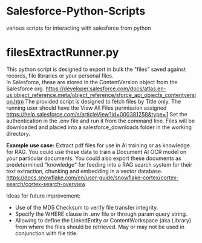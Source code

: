 # Salesforce-Python-Scripts
various scripts for interacting with salesforce from python

# filesExtractRunner.py

This python script is designed to export in bulk the "files" saved against records, file libraries or your personal files.  
In Salesforce, these are stored in the ContentVersion object from the Salesforce org.  https://developer.salesforce.com/docs/atlas.en-us.object_reference.meta/object_reference/sforce_api_objects_contentversion.htm
The provided script is designed to fetch files by Title only.
The running user should have the View All Files permission assigned https://help.salesforce.com/s/articleView?id=000381258&type=1
Set the authentication in the .env file and run it from the command line.
Files will be downloaded and placed into a salesforce_downloads folder in the working directory.

**Example use case:** Extract pdf files for use in AI training or as knowledge for RAG.  You could use these data to train a Document AI OCR model on your particular documents.  You could also export these documents as predetermined "knowledge" for feeding into a RAG search system for their text extraction, chunking and embedding in a vector database.  https://docs.snowflake.com/en/user-guide/snowflake-cortex/cortex-search/cortex-search-overview

Ideas for future improvement: 
* Use of the MD5 Checksum to verify file transfer integrity.
* Specify the WHERE clause in .env file or through param query string.
* Allowing to define the LinkedEntity or ContentWorkspace (aka Library) from where the files should be retrieved.  May or may not be used in conjunction with file title.
